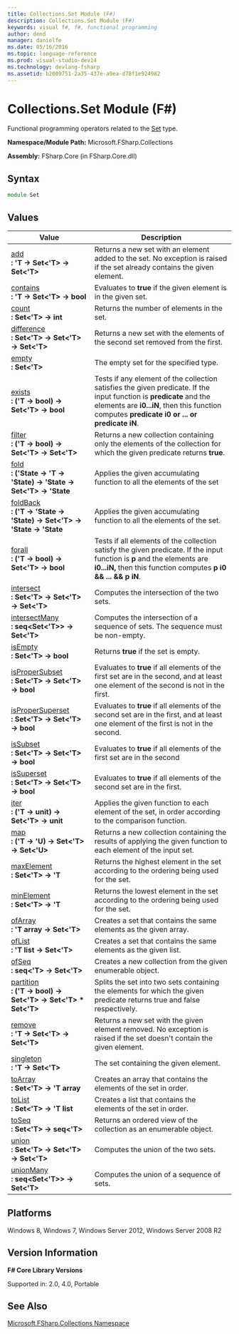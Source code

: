 ```yaml
---
title: Collections.Set Module (F#)
description: Collections.Set Module (F#)
keywords: visual f#, f#, functional programming
author: dend
manager: danielfe
ms.date: 05/16/2016
ms.topic: language-reference
ms.prod: visual-studio-dev14
ms.technology: devlang-fsharp
ms.assetid: b2009751-2a35-437e-a9ea-d78f1e924982 
---
```


# Collections.Set Module (F#)

Functional programming operators related to the [Set](https://msdn.microsoft.com/library/50cebdce-0cd7-4c5c-8ebc-f3a9e90b38d8) type.

**Namespace/Module Path:** Microsoft.FSharp.Collections

**Assembly:** FSharp.Core (in FSharp.Core.dll)


## Syntax

```fsharp
module Set
```

## Values


|Value|Description|
|-----|-----------|
|[add](https://msdn.microsoft.com/library/d06ab305-1183-487c-8dc0-9076ed0b4c28)<br />**: 'T -&gt; Set&lt;'T&gt; -&gt; Set&lt;'T&gt;**|Returns a new set with an element added to the set. No exception is raised if the set already contains the given element.|
|[contains](https://msdn.microsoft.com/library/7d616d1e-bca9-463e-b11e-88b5dc8b930b)<br />**: 'T -&gt; Set&lt;'T&gt; -&gt; bool**|Evaluates to **true** if the given element is in the given set.|
|[count](https://msdn.microsoft.com/library/54acc46d-af76-474e-9ff7-bd4bd6b7b4c4)<br />**: Set&lt;'T&gt; -&gt; int**|Returns the number of elements in the set.|
|[difference](https://msdn.microsoft.com/library/75bf5d03-8825-4b21-8526-4da87ea419e6)<br />**: Set&lt;'T&gt; -&gt; Set&lt;'T&gt; -&gt; Set&lt;'T&gt;**|Returns a new set with the elements of the second set removed from the first.|
|[empty](https://msdn.microsoft.com/library/2b3b133b-a220-4161-8a7b-dff7b764688a)<br />**: Set&lt;'T&gt;**|The empty set for the specified type.|
|[exists](https://msdn.microsoft.com/library/55bf43f8-e5f2-4e3d-900a-e4d7ca983541)<br />**: ('T -&gt; bool) -&gt; Set&lt;'T&gt; -&gt; bool**|Tests if any element of the collection satisfies the given predicate. If the input function is **predicate** and the elements are **i0...iN**, then this function computes **predicate i0 or ... or predicate iN**.|
|[filter](https://msdn.microsoft.com/library/085960a3-1909-4ed1-985b-3f023dc4bd5f)<br />**: ('T -&gt; bool) -&gt; Set&lt;'T&gt; -&gt; Set&lt;'T&gt;**|Returns a new collection containing only the elements of the collection for which the given predicate returns **true**.|
|[fold](https://msdn.microsoft.com/library/81b0358f-3719-4e0b-b5f1-995946a68523)<br />**: ('State -&gt; 'T -&gt; 'State) -&gt; 'State -&gt; Set&lt;'T&gt; -&gt; 'State**|Applies the given accumulating function to all the elements of the set|
|[foldBack](https://msdn.microsoft.com/library/17933093-9571-4889-8a9f-532d60ac64dd)<br />**: ('T -&gt; 'State -&gt; 'State) -&gt; Set&lt;'T&gt; -&gt; 'State -&gt; 'State**|Applies the given accumulating function to all the elements of the set.|
|[forall](https://msdn.microsoft.com/library/9d985cca-ad37-4402-a039-7db47442f578)<br />**: ('T -&gt; bool) -&gt; Set&lt;'T&gt; -&gt; bool**|Tests if all elements of the collection satisfy the given predicate. If the input function is **p** and the elements are **i0...iN,** then this function computes **p i0 &amp;&amp; ... &amp;&amp; p iN**.|
|[intersect](https://msdn.microsoft.com/library/540f4b96-34d6-47f0-8881-e3a434abade1)<br />**: Set&lt;'T&gt; -&gt; Set&lt;'T&gt; -&gt; Set&lt;'T&gt;**|Computes the intersection of the two sets.|
|[intersectMany](https://msdn.microsoft.com/library/2a0a9352-205f-4ea2-9b4c-c58f73a8e784)<br />**: seq&lt;Set&lt;'T&gt;&gt; -&gt; Set&lt;'T&gt;**|Computes the intersection of a sequence of sets. The sequence must be non-empty.|
|[isEmpty](https://msdn.microsoft.com/library/64ddfbfd-3313-4495-9067-b614dd530aa7)<br />**: Set&lt;'T&gt; -&gt; bool**|Returns **true** if the set is empty.|
|[isProperSubset](https://msdn.microsoft.com/library/5f3d1d4a-8ba5-488f-89b1-e312fd3fd29b)<br />**: Set&lt;'T&gt; -&gt; Set&lt;'T&gt; -&gt; bool**|Evaluates to **true** if all elements of the first set are in the second, and at least one element of the second is not in the first.|
|[isProperSuperset](https://msdn.microsoft.com/library/64bb2c29-59db-4d2c-9a54-7a0440b4e37f)<br />**: Set&lt;'T&gt; -&gt; Set&lt;'T&gt; -&gt; bool**|Evaluates to **true** if all elements of the second set are in the first, and at least one element of the first is not in the second.|
|[isSubset](https://msdn.microsoft.com/library/8c2ffe09-d863-4de4-a350-795c44822bc8)<br />**: Set&lt;'T&gt; -&gt; Set&lt;'T&gt; -&gt; bool**|Evaluates to **true** if all elements of the first set are in the second|
|[isSuperset](https://msdn.microsoft.com/library/f09b4a5f-e03b-435e-82a3-927e576635f3)<br />**: Set&lt;'T&gt; -&gt; Set&lt;'T&gt; -&gt; bool**|Evaluates to **true** if all elements of the second set are in the first.|
|[iter](https://msdn.microsoft.com/library/3f10b1f1-c1c9-4a86-af37-41e9c8dd8f54)<br />**: ('T -&gt; unit) -&gt; Set&lt;'T&gt; -&gt; unit**|Applies the given function to each element of the set, in order according to the comparison function.|
|[map](https://msdn.microsoft.com/library/a71c114e-5143-49a0-9fc7-adf83612742a)<br />**: ('T -&gt; 'U) -&gt; Set&lt;'T&gt; -&gt; Set&lt;'U&gt;**|Returns a new collection containing the results of applying the given function to each element of the input set.|
|[maxElement](https://msdn.microsoft.com/library/95ff87fd-243e-41a4-b1f8-9d6d3a9c0ad6)<br />**: Set&lt;'T&gt; -&gt; 'T**|Returns the highest element in the set according to the ordering being used for the set.|
|[minElement](https://msdn.microsoft.com/library/2733d7c6-e170-40e3-8c68-a65864e17da4)<br />**: Set&lt;'T&gt; -&gt; 'T**|Returns the lowest element in the set according to the ordering being used for the set.|
|[ofArray](https://msdn.microsoft.com/library/10434aec-34c8-4101-9ec9-751533f8e3de)<br />**: 'T array -&gt; Set&lt;'T&gt;**|Creates a set that contains the same elements as the given array.|
|[ofList](https://msdn.microsoft.com/library/bc089500-969e-402f-9162-d0a23fdd5b58)<br />**: 'T list -&gt; Set&lt;'T&gt;**|Creates a set that contains the same elements as the given list.|
|[ofSeq](https://msdn.microsoft.com/library/5e8b5b4e-2d88-49bf-b74a-cf3ef553a888)<br />**: seq&lt;'T&gt; -&gt; Set&lt;'T&gt;**|Creates a new collection from the given enumerable object.|
|[partition](https://msdn.microsoft.com/library/e5406822-361f-441b-ab6f-f22326b66320)<br />**: ('T -&gt; bool) -&gt; Set&lt;'T&gt; -&gt; Set&lt;'T&gt; &#42; Set&lt;'T&gt;**|Splits the set into two sets containing the elements for which the given predicate returns true and false respectively.|
|[remove](https://msdn.microsoft.com/library/812a6d19-c1f0-4c57-9cbe-15d141d64ddb)<br />**: 'T -&gt; Set&lt;'T&gt; -&gt; Set&lt;'T&gt;**|Returns a new set with the given element removed. No exception is raised if the set doesn't contain the given element.|
|[singleton](https://msdn.microsoft.com/library/10355cec-dab2-40d0-b044-ed928dbd646f)<br />**: 'T -&gt; Set&lt;'T&gt;**|The set containing the given element.|
|[toArray](https://msdn.microsoft.com/library/88500f7a-3568-4ee2-8ad1-49ad08e94e90)<br />**: Set&lt;'T&gt; -&gt; 'T array**|Creates an array that contains the elements of the set in order.|
|[toList](https://msdn.microsoft.com/library/32881ed4-7818-4ff3-afb1-f6f62489986c)<br />**: Set&lt;'T&gt; -&gt; 'T list**|Creates a list that contains the elements of the set in order.|
|[toSeq](https://msdn.microsoft.com/library/42338202-65da-4fc7-ad3f-101619e08f99)<br />**: Set&lt;'T&gt; -&gt; seq&lt;'T&gt;**|Returns an ordered view of the collection as an enumerable object.|
|[union](https://msdn.microsoft.com/library/9fd1499c-e4da-4ee2-8f21-67ae8e10a42d)<br />**: Set&lt;'T&gt; -&gt; Set&lt;'T&gt; -&gt; Set&lt;'T&gt;**|Computes the union of the two sets.|
|[unionMany](https://msdn.microsoft.com/library/0b4b238d-9393-4f23-8bed-7986a0177820)<br />**: seq&lt;Set&lt;'T&gt;&gt; -&gt; Set&lt;'T&gt;**|Computes the union of a sequence of sets.|

## Platforms
Windows 8, Windows 7, Windows Server 2012, Windows Server 2008 R2


## Version Information
**F# Core Library Versions**

Supported in: 2.0, 4.0, Portable

## See Also
[Microsoft.FSharp.Collections Namespace](Microsoft.FSharp.Collections-Namespace.md)
